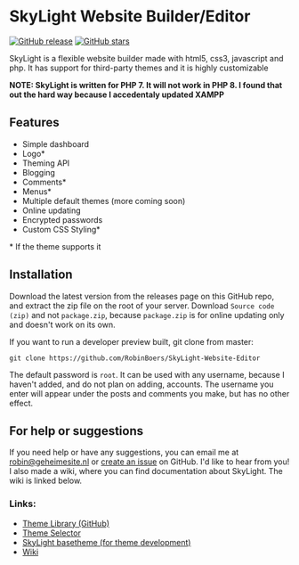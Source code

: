 # SkyLight Website Builder/Editor

[![GitHub release](https://img.shields.io/github/tag/RobinBoers/SkyLight-Website-Editor.svg?style=flat)](https://github.com/RobinBoers/SkyLight-Website-Editor/releases/)
[![GitHub stars](https://img.shields.io/github/stars/RobinBoers/SkyLight-Website-Editor.svg?style=social&label=Star&maxAge=2592000)](https://github.com/RobinBoers/SkyLight-Website-Editor/stargazers/)

SkyLight is a flexible website builder made with html5, css3, javascript and php. It has support for third-party themes and it is highly customizable

**NOTE: SkyLight is written for PHP 7. It will not work in PHP 8. I found that out the hard way because I accedentaly updated XAMPP**

## Features

- Simple dashboard
- Logo*
- Theming API
- Blogging
- Comments*
- Menus*
- Multiple default themes (more coming soon)
- Online updating
- Encrypted passwords 
- Custom CSS Styling*

\* If the theme supports it

## Installation

Download the latest version from the releases page on this GitHub repo, and extract the zip file on the root of your server. Download `Source code (zip)` and not `package.zip`, because `package.zip` is for online updating only and doesn't work on its own. 

If you want to run a developer preview built, git clone from master:

```git clone https://github.com/RobinBoers/SkyLight-Website-Editor```  

The default password is `root`. It can be used with any username, because I haven't added, and do not plan on adding, accounts. The username you enter will appear under the posts and comments you make, but has no other effect.

## For help or suggestions

If you need help or have any suggestions, you can email me at robin@geheimesite.nl or [create an issue](https://github.com/RobinBoers/SkyLight-Website-Editor/issues/new) on GitHub. I'd like to hear from you!  
I also made a wiki, where you can find documentation about SkyLight. The wiki is linked below.

### Links: 
- [Theme Library (GitHub)](https://github.com/RobinBoers/SkyLight-themelibrary)
- [Theme Selector](https://robinboers.github.io/SkyLight-themelibrary/)
- [SkyLight basetheme (for theme development)](https://github.com/RobinBoers/SkyLight-basetheme)
- [Wiki](https://github.com/RobinBoers/SkyLight-Website-Editor/wiki/)
